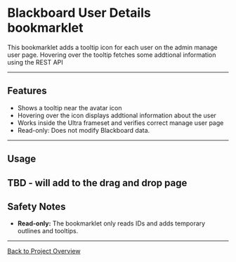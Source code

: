 # Blackboard User Details bookmarklet

This bookmarklet adds a tooltip icon for each user on the admin manage user page. 
Hovering over the tooltip fetches some addtional information using the REST API

---

## Features

- Shows a tooltip near the avatar icon
- Hovering over the icon displays addtional information about the user
- Works inside the Ultra frameset and verifies correct manage user page 
- Read-only: Does not modify Blackboard data.

---

## Usage

TBD - will add to the drag and drop page
---

## Safety Notes

- **Read-only:** The bookmarklet only reads IDs and adds temporary outlines and tooltips.

---

[Back to Project Overview](../README.md)